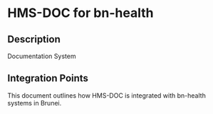 # HMS-DOC for bn-health

## Description

Documentation System

## Integration Points

This document outlines how HMS-DOC is integrated with bn-health systems in Brunei.
